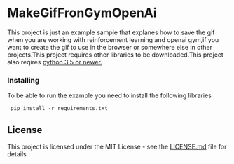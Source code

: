 # MakeGifFronGymOpenAi
This project is just an example sample that explanes how to save the gif when you are working with reinforcement learning and openai gym,if you want to create the gif to use in the browser or somewhere else in other projects.This project requires other libraries to be downloaded.This project also reqires [python 3.5 or newer.](https://www.python.org/downloads/) 


### Installing

To be able to run the example you need to install the following libraries

```
 pip install -r requirements.txt
```

## License

This project is licensed under the MIT License - see the [LICENSE.md](LICENSE.md) file for details
